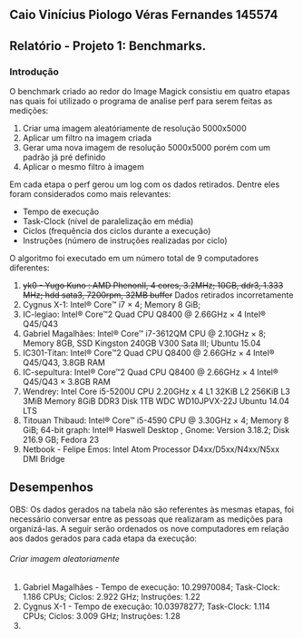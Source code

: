 ## Caio Vinícius Piologo Véras Fernandes 145574
## Relatório - Projeto 1: Benchmarks.

### Introdução

O benchmark criado ao redor do Image Magick consistiu em quatro etapas nas quais foi utilizado o programa de analise perf para serem feitas as medições:
  1. Criar uma imagem aleatóriamente de resolução 5000x5000
  2. Aplicar um filtro na imagem criada
  3. Gerar uma nova imagem de resolução 5000x5000 porém com um padrão já pré definido
  4. Aplicar o mesmo filtro à imagem

Em cada etapa o perf gerou um log com os dados retirados. Dentre eles foram considerados como mais relevantes:
  - Tempo de execução
  - Task-Clock (nível de paralelização em média)
  - Ciclos (frequência dos ciclos durante a execução)
  - Instruções (número de instruções realizadas por ciclo)

O algoritmo foi executado em um número total de 9 computadores diferentes:
  1. ~~yk0 - Yugo Kuno : AMD PhenonII, 4 cores, 3.2MHz; 10GB, ddr3, 1.333 MHz; hdd sata3, 7200rpm, 32MB buffer~~ Dados retirados incorretamente
  2. Cygnus X-1: Intel® Core™ i7 × 4;  Memory 8 GiB;  
  3. IC-legiao: Intel® Core™2 Quad CPU Q8400 @ 2.66GHz × 4 Intel® Q45/Q43 
  4. Gabriel Magalhães: Intel® Core™ i7-3612QM CPU @ 2.10GHz × 8; Memory 8GB, SSD Kingston 240GB V300 Sata III;  Ubuntu 15.04 
  5. IC301-Titan: Intel® Core™2 Quad CPU Q8400 @ 2.66GHz × 4 Intel® Q45/Q43, 3.8GB RAM
  6. IC-sepultura: Intel® Core™2 Quad CPU Q8400 @ 2.66GHz × 4 Intel® Q45/Q43 × 3.8GB RAM
  7. Wendrey: Intel Core i5-5200U CPU 2.20GHz x 4 L1 32KiB L2 256KiB L3 3MiB Memory 8GiB DDR3 Disk 1TB WDC WD10JPVX-22J Ubuntu 14.04 LTS
  8. Titouan Thibaud: Intel® Core™ i5-4590 CPU @ 3.30GHz × 4;  Memory 8 GiB;  64-bit graph: Intel® Haswell Desktop , Gnome: Version 3.18.2; Disk 216.9 GB; Fedora 23
  9. Netbook - Felipe Emos: Intel Atom Processor D4xx/D5xx/N4xx/N5xx DMI Bridge

## Desempenhos

OBS: Os dados gerados na tabela não são referentes às mesmas etapas, foi necessário conversar entre as pessoas que realizaram as medições para organizá-las.
A seguir serão ordenados os nove computadores em relação aos dados gerados para cada etapa da execução:
###### Criar imagem aleatoriamente
1. Gabriel Magalhães - Tempo de execução: 10.29970084; Task-Clock: 1.186 CPUs; Ciclos: 2.922 GHz; Instruções: 1.22
2. Cygnus X-1 - Tempo de execução: 10.03978277; Task-Clock: 1.114 CPUs; Ciclos: 3.009 GHz; Instruções: 1.28
3. 

